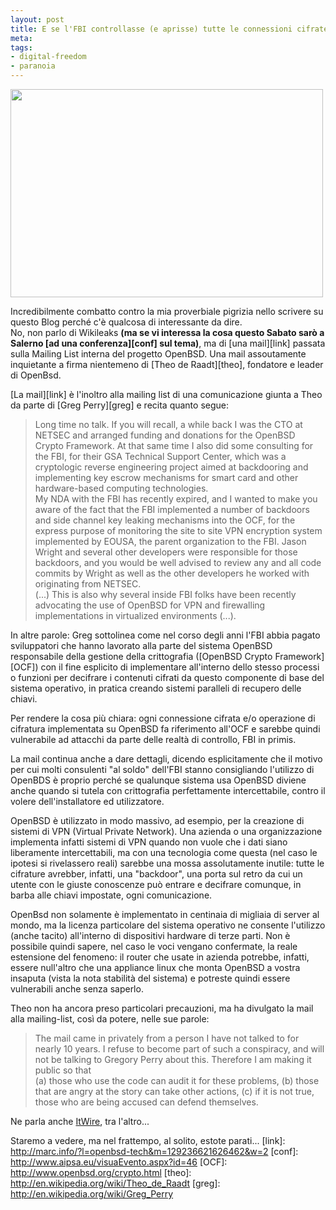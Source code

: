 ```yaml
--- 
layout: post
title: E se l'FBI controllasse (e aprisse) tutte le connessioni cifrate?
meta: 
tags: 
- digital-freedom
- paranoia
---
```

<a href="http://fast.mgpf.it/2010/12/2962194797_06b1dc08ac.jpg"><img src="http://fast.mgpf.it/2010/12/2962194797_06b1dc08ac.jpg" alt="" title="2962194797_06b1dc08ac" width="500" height="333" class="aligncenter size-full wp-image-2309" /></a>
  
Incredibilmente combatto contro la mia proverbiale pigrizia nello scrivere su questo Blog perché c'è qualcosa di interessante da dire.  
No, non parlo di Wikileaks **(ma se vi interessa la cosa questo Sabato sarò a Salerno [ad una conferenza][conf] sul tema)**, ma di [una mail][link] passata sulla Mailing List interna del progetto OpenBSD. Una mail assoutamente inquietante a firma nientemeno di [Theo de Raadt][theo], fondatore e leader di OpenBsd.  
  
[La mail][link] è l'inoltro alla mailing list di una comunicazione giunta a Theo da parte di [Greg Perry][greg] e recita quanto segue:

> Long time no talk.  If you will recall, a while back I was the CTO at
NETSEC and arranged funding and donations for the OpenBSD Crypto
Framework.  At that same time I also did some consulting for the FBI,
for their GSA Technical Support Center, which was a cryptologic
reverse engineering project aimed at backdooring and implementing key
escrow mechanisms for smart card and other hardware-based computing
technologies.  
> My NDA with the FBI has recently expired, and I wanted to make you
aware of the fact that the FBI implemented a number of backdoors and
side channel key leaking mechanisms into the OCF, for the express
purpose of monitoring the site to site VPN encryption system
implemented by EOUSA, the parent organization to the FBI.  Jason
Wright and several other developers were responsible for those
backdoors, and you would be well advised to review any and all code
commits by Wright as well as the other developers he worked with
originating from NETSEC.  
> (...)
> This is also why several inside FBI folks have been recently
advocating the use of OpenBSD for VPN and firewalling implementations
in virtualized environments (...).

In altre parole: Greg sottolinea come nel corso degli anni l'FBI abbia pagato sviluppatori che hanno lavorato alla parte del sistema OpenBSD responsabile della gestione della crittografia ([OpenBSD Crypto
Framework][OCF]) con il fine esplicito di implementare all'interno dello stesso processi o funzioni per decifrare i contenuti cifrati da questo componente di base del sistema operativo, in pratica creando sistemi paralleli di recupero delle chiavi.  
  
Per rendere la cosa più chiara: ogni connessione cifrata e/o operazione di cifratura implementata su OpenBSD fa riferimento all'OCF e sarebbe quindi vulnerabile ad attacchi da parte delle realtà di controllo, FBI in primis.  
  
La mail continua anche a dare dettagli, dicendo esplicitamente che il motivo per cui molti consulenti "al soldo" dell'FBI stanno consigliando l'utilizzo di OpenBDS è proprio perché se qualunque sistema usa OpenBSD diviene anche quando si tutela con crittografia perfettamente intercettabile, contro il volere dell'installatore ed utilizzatore.  
  
OpenBSD è utilizzato in modo massivo, ad esempio, per la creazione di sistemi di VPN (Virtual Private Network). Una azienda o una organizzazione implementa infatti sistemi di VPN quando non vuole che i dati siano liberamente intercettabili, ma con una tecnologia come questa (nel caso le ipotesi si rivelassero reali) sarebbe una mossa assolutamente inutile: tutte le cifrature avrebber, infatti, una "backdoor", una porta sul retro da cui un utente con le giuste conoscenze può entrare e decifrare comunque, in barba alle chiavi impostate, ogni comunicazione.  
  
OpenBsd non solamente è implementato in centinaia di migliaia di server al mondo, ma la licenza particolare del sistema operativo ne consente l'utilizzo (anche tacito) all'interno di dispositivi hardware di terze parti. Non è possibile quindi sapere, nel caso le voci vengano confermate, la reale estensione del fenomeno: il router che usate in azienda potrebbe, infatti, essere null'altro che una appliance linux che monta OpenBSD a vostra insaputa (vista la nota stabilità del sistema) e potreste quindi essere vulnerabili anche senza saperlo.  
  
Theo non ha ancora preso particolari precauzioni, ma ha divulgato la mail alla mailing-list, così da potere, nelle sue parole:  
  
> The mail came in privately from a person I have not talked to for
nearly 10 years.  I refuse to become part of such a conspiracy, and
will not be talking to Gregory Perry about this.  Therefore I am
making it public so that  
>     (a) those who use the code can audit it for these problems,
>     (b) those that are angry at the story can take other actions,
>     (c) if it is not true, those who are being accused can defend themselves.
  
Ne parla anche [ItWire](http://www.itwire.com/opinion-and-analysis/open-sauce/43933-developer-claims-fbi-implemented-backdoors-in-openbsd), tra l'altro...  
  
Staremo a vedere, ma nel frattempo, al solito, estote parati...
[link]: http://marc.info/?l=openbsd-tech&m=129236621626462&w=2
[conf]: http://www.aipsa.eu/visuaEvento.aspx?id=46
[OCF]: http://www.openbsd.org/crypto.html
[theo]: http://en.wikipedia.org/wiki/Theo_de_Raadt
[greg]: http://en.wikipedia.org/wiki/Greg_Perry
